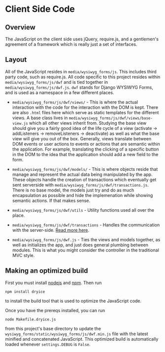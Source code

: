 # Client Side Code

## Overview

The JavaScript on the client side uses jQuery, require.js, and a gentlemen's
agreement of a framework which is really just a set of interfaces.

## Layout

All of the JavaScript resides in `media/wysiwyg_forms/js`. This includes third party code,
such as require.js. All code specific to this project resides within
`media/wysiwyg_forms/js/dwf` and is tied together in `media/wysiwyg_forms/js/dwf.js`. `dwf` stands for
Django WYSIWYG Forms, and is used as a namespace in a few different places.

* `media/wysiwyg_forms/js/dwf/views/` - This is where the actual interaction
  with the code for the interaction with the DOM is kept. There are also `.html`
  files here which serve as static templates for the different views. A base
  class lives in `media/wysiwyg_forms/js/dwf/views/base-view.js` which all other
  views inherit from. Studying the base view should give you a fairly good idea
  of the life cycle of a view (activate -> addListeners -> removeListeners ->
  deactivate) as well as what the base view will give you out of the
  box. Generally, views translate between DOM events or user actions to events
  or actions that are semantic within the application. For example, translating
  the clicking of a specific button in the DOM to the idea that the application
  should add a new field to the form.

* `media/wysiwyg_forms/js/dwf/models/` - This is where objects reside that manage and
  represent the actual data being manipulated by the app. These objects handle
  the creation of transactions which eventually get sent serverside with
  `media/wysiwyg_forms/js/dwf/transactions.js`. There is no base model, the
  models just try and do as much encapsulation as possible and hide the
  implemenation while showing semantic actions. If that makes sense.

* `media/wysiwyg_forms/js/dwf/utils` - Utility functions used all over the place.

* `media/wysiwyg_forms/js/dwf/transactions` - Handles the communication with the
  server-side. [Read more here](./transactions.md).

* `media/wysiwyg_forms/js/dwf.js` - Ties the views and models together, as well
  as initializes the app, and just does general plumbing between modules. This
  is what you might consider the controller in the traditional MVC style.

## Making an optimized build

First you must install [nodejs](http://nodejs.org/) and
[npm](http://npmjs.org/). Then run

    npm install dryice

to install the build tool that is used to optimize the JavaScript code.

Once you have the prereqs installed, you can run

    node Makefile.dryice.js

from this project's base directory to update the
`wysiwyg_forms/static/wysiwyg_forms/js/dwf.min.js` file with the latest minified
and concatenated JavaScript. This optimized build is automatically loaded
whenever `settings.DEBUG` is `False`.
